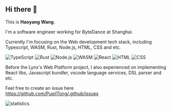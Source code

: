 ## Hi there 👋

This is **Haoyang Wang**.

I'm a software engineer working for ByteDance at Shanghai.

Currently I'm focusing on the Web development tech stack, including Typescript, WASM, Rust, Node.js, HTML, CSS and etc.

![TypeScript](https://img.shields.io/badge/-TypeScript-000?style=for-the-badge&logo=typescript) ![Rust](https://img.shields.io/badge/-Rust-000?style=for-the-badge&logo=rust) ![Node.js](https://img.shields.io/badge/-Node.js-000?style=for-the-badge&logo=node.js)  ![WASM](https://img.shields.io/badge/-WASM-000?style=for-the-badge&logo=webassembly) ![React](https://img.shields.io/badge/-React-000?style=for-the-badge&logo=react) ![HTML](https://img.shields.io/badge/-HTML-000?style=for-the-badge&logo=html5) ![CSS](https://img.shields.io/badge/-CSS-000?style=for-the-badge&logo=css)

Before the Lynx's Web Platform project, I also experienced on implementing React libs, Javascript bundler, vscode language services, DSL parser and etc.

Feel free to create an issue here https://github.com/PupilTong/.github/issues

![statistics](https://github-readme-stats.vercel.app/api?username=pupiltong&show_icons=true&text_color=24292e&bg_color=ffffff&hide_title=true)
